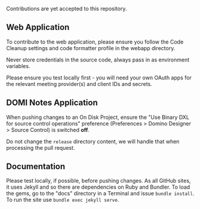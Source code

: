 Contributions are yet accepted to this repository.

## Web Application

To contribute to the web application, please ensure you follow the Code Cleanup settings and code formatter profile in the webapp directory.

Never store credentials in the source code, always pass in as environment variables.

Please ensure you test locally first - you will need your own OAuth apps for the relevant meeting provider(s) and client IDs and secrets.

## DOMI Notes Application

When pushing changes to an On Disk Project, ensure the "Use Binary DXL for source control operations" preference (Preferences > Domino Designer > Source Control) is switched **off**.

Do not change the `release` directory content, we will handle that when processing the pull request.

## Documentation

Please test locally, if possible, before pushing changes. As all GitHub sites, it uses Jekyll and so there are dependencies on Ruby and Bundler. To load the gems, go to the "docs" directory in a Terminal and issue `bundle install`. To run the site use `bundle exec jekyll serve`.
